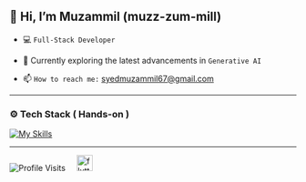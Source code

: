 ## 👋 Hi, I’m Muzammil (muzz-zum-mill)

- 💻 `Full-Stack Developer`

- 🌱  Currently exploring the latest advancements in `Generative AI`

- 📫 `How to reach me:` [syedmuzammil67@gmail.com](mailto:syedmuzammil67@gmail.com)

<!---
muzammil-git/muzammil-git is a ✨ special ✨ repository because its `README.md` (this file) appears on your GitHub profile.
You can click the Preview link to take a look at your changes.
--->

---

### ⚙️ Tech Stack ( Hands-on )

[![My Skills](https://skillicons.dev/icons?i=flutter,fastapi,firebase,dart,python,postgresql,aws,docker,nginx,linux)](https://skillicons.dev)

---

![Profile Visits](https://komarev.com/ghpvc/?username=muzammil-git) &nbsp; &nbsp; <img alt="flutter developer" src="https://emojis.slackmojis.com/emojis/images/1621024394/39092/cat-roll.gif?1621024394" width="28" />
